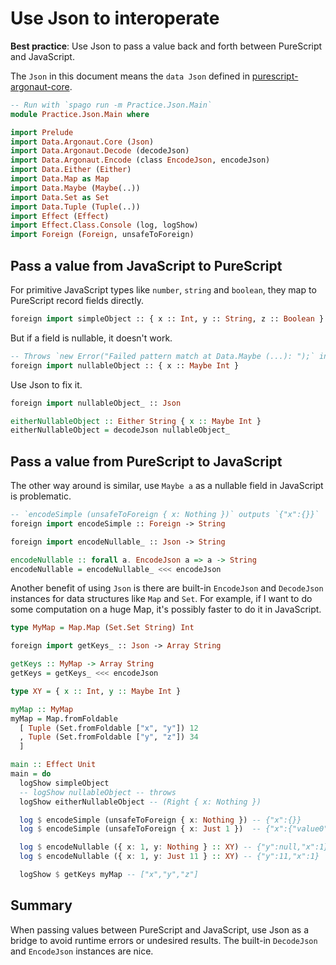 # Use Json to interoperate

**Best practice**: Use Json to pass a value back and forth between PureScript and JavaScript.

The `Json` in this document means the `data Json` defined in [purescript-argonaut-core](https://pursuit.purescript.org/packages/purescript-argonaut-core).

```purescript
-- Run with `spago run -m Practice.Json.Main`
module Practice.Json.Main where

import Prelude
import Data.Argonaut.Core (Json)
import Data.Argonaut.Decode (decodeJson)
import Data.Argonaut.Encode (class EncodeJson, encodeJson)
import Data.Either (Either)
import Data.Map as Map
import Data.Maybe (Maybe(..))
import Data.Set as Set
import Data.Tuple (Tuple(..))
import Effect (Effect)
import Effect.Class.Console (log, logShow)
import Foreign (Foreign, unsafeToForeign)

```

## Pass a value from JavaScript to PureScript

For primitive JavaScript types like `number`, `string` and `boolean`, they map to PureScript record fields directly.

```purescript
foreign import simpleObject :: { x :: Int, y :: String, z :: Boolean }

```

But if a field is nullable, it doesn't work.

```purescript
-- Throws `new Error("Failed pattern match at Data.Maybe (...): ");` in runtime.
foreign import nullableObject :: { x :: Maybe Int }

```

Use Json to fix it.

```purescript
foreign import nullableObject_ :: Json

eitherNullableObject :: Either String { x :: Maybe Int }
eitherNullableObject = decodeJson nullableObject_

```

## Pass a value from PureScript to JavaScript

The other way around is similar, use `Maybe a` as a nullable field in JavaScript is problematic.

```purescript
-- `encodeSimple (unsafeToForeign { x: Nothing })` outputs `{"x":{}}`
foreign import encodeSimple :: Foreign -> String
```

```purescript
foreign import encodeNullable_ :: Json -> String

encodeNullable :: forall a. EncodeJson a => a -> String
encodeNullable = encodeNullable_ <<< encodeJson

```

Another benefit of using `Json` is there are built-in `EncodeJson` and `DecodeJson` instances for data structures like `Map` and `Set`. For example, if I want to do some computation on a huge Map, it's possibly faster to do it in JavaScript.

```purescript
type MyMap = Map.Map (Set.Set String) Int

foreign import getKeys_ :: Json -> Array String

getKeys :: MyMap -> Array String
getKeys = getKeys_ <<< encodeJson

```

```purescript
type XY = { x :: Int, y :: Maybe Int }

myMap :: MyMap
myMap = Map.fromFoldable
  [ Tuple (Set.fromFoldable ["x", "y"]) 12
  , Tuple (Set.fromFoldable ["y", "z"]) 34
  ]

main :: Effect Unit
main = do
  logShow simpleObject
  -- logShow nullableObject -- throws
  logShow eitherNullableObject -- (Right { x: Nothing })

  log $ encodeSimple (unsafeToForeign { x: Nothing }) -- {"x":{}}
  log $ encodeSimple (unsafeToForeign { x: Just 1 })  -- {"x":{"value0":1}}

  log $ encodeNullable ({ x: 1, y: Nothing } :: XY) -- {"y":null,"x":1}
  log $ encodeNullable ({ x: 1, y: Just 11 } :: XY) -- {"y":11,"x":1}

  logShow $ getKeys myMap -- ["x","y","z"]
```

## Summary

When passing values between PureScript and JavaScript, use Json as a bridge to avoid runtime errors or undesired results. The built-in `DecodeJson` and `EncodeJson` instances are nice.
